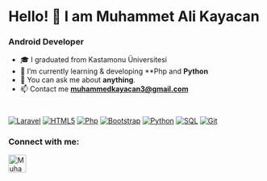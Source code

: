
<h1> Hello! 👋 I am Muhammet Ali Kayacan
<h3> Android Developer </h3>

  
- 🎓 I graduated from Kastamonu Üniversitesi
- 🔭 I’m currently learning & developing **Php and **Python**
- 💬 You can ask me about **anything**.
- 📫 Contact me **muhammedkayacan3@gmail.com**

<h1></h1> 
<a href="#"><img alt="Laravel" src="https://img.shields.io/badge/laravel-%23FF2D20.svg?style=for-the-badge&logo=laravel&logoColor=white)"></a>
<a href="#"><img alt="HTML5" src="https://img.shields.io/badge/html5-%23E34F26.svg?style=for-the-badge&logo=html5&logoColor=white"></a>
<a href="#"><img alt="Php" src="https://img.shields.io/badge/php-%23777BB4.svg?style=for-the-badge&logo=php&logoColor=white"></a>
<a href="#"><img alt="Bootstrap" src="https://img.shields.io/badge/bootstrap-%23563D7C.svg?style=for-the-badge&logo=bootstrap&logoColor=white"></a>
<a href="#"><img alt="Python" src="https://img.shields.io/badge/python-3670A0?style=for-the-badge&logo=python&logoColor=ffdd54"></a>
<a href="#"><img alt="SQL" src="https://img.shields.io/badge/SQL-A4373A.svg?logo=mysql&logoColor=white"></a>
<a href="#"><img alt="Git" src="https://img.shields.io/badge/Git-F05033.svg?logo=git&logoColor=white"></a>




<h3 align="left">Connect with me:</h3>
<p align="left">
  <a href="https://www.linkedin.com/in/muhammet-ali-kayacan-b35218202/" target="blank"
    ><img
      align="center"
      src="https://velanovascular.com/wp-content/uploads/2020/06/LinkedIn.png"
      alt="Muhammet-Ali-Kayacan"
      height="35"
      width="35"
  /></a>
</p>

<h1></h1>
